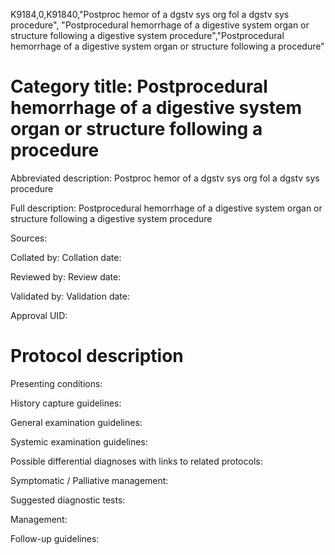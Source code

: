 K9184,0,K91840,"Postproc hemor of a dgstv sys org fol a dgstv sys procedure", "Postprocedural hemorrhage of a digestive system organ or structure following a digestive system procedure","Postprocedural hemorrhage of a digestive system organ or structure following a procedure"
# Category title: Postprocedural hemorrhage of a digestive system organ or structure following a procedure

Abbreviated description: Postproc hemor of a dgstv sys org fol a dgstv sys procedure

Full description: Postprocedural hemorrhage of a digestive system organ or structure following a digestive system procedure

Sources:

Collated by:
Collation date:

Reviewed by:
Review date:

Validated by:
Validation date:

Approval UID:

# Protocol description

Presenting conditions:

History capture guidelines:

General examination guidelines:

Systemic examination guidelines:

Possible differential diagnoses with links to related protocols:

Symptomatic / Palliative management:

Suggested diagnostic tests:

Management:

Follow-up guidelines:
